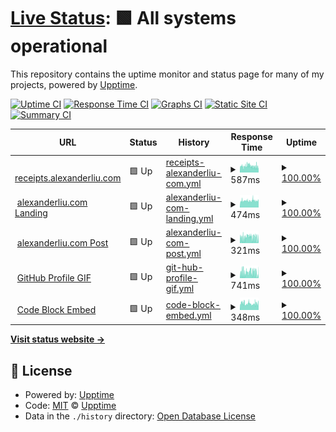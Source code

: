 # [Live Status](https://status.alexanderliu.com): <!--live status--> **🟩 All systems operational**

This repository contains the uptime monitor and status page for many of my projects, powered by [Upptime](https://github.com/upptime/upptime).

[![Uptime CI](https://github.com/alexanderl19/status/workflows/Uptime%20CI/badge.svg)](https://github.com/alexanderl19/status/actions?query=workflow%3A%22Uptime+CI%22)
[![Response Time CI](https://github.com/alexanderl19/status/workflows/Response%20Time%20CI/badge.svg)](https://github.com/alexanderl19/status/actions?query=workflow%3A%22Response+Time+CI%22)
[![Graphs CI](https://github.com/alexanderl19/status/workflows/Graphs%20CI/badge.svg)](https://github.com/alexanderl19/status/actions?query=workflow%3A%22Graphs+CI%22)
[![Static Site CI](https://github.com/alexanderl19/status/workflows/Static%20Site%20CI/badge.svg)](https://github.com/alexanderl19/status/actions?query=workflow%3A%22Static+Site+CI%22)
[![Summary CI](https://github.com/alexanderl19/status/workflows/Summary%20CI/badge.svg)](https://github.com/alexanderl19/status/actions?query=workflow%3A%22Summary+CI%22)

<!--start: status pages-->
<!-- This summary is generated by Upptime (https://github.com/upptime/upptime) -->
<!-- Do not edit this manually, your changes will be overwritten -->
<!-- prettier-ignore -->
| URL | Status | History | Response Time | Uptime |
| --- | ------ | ------- | ------------- | ------ |
| <img alt="" src="https://icons.duckduckgo.com/ip3/receipts.alexanderliu.com.ico" height="13"> [receipts.alexanderliu.com](https://receipts.alexanderliu.com/CGjE1JTKfPfqYjueoptkq) | 🟩 Up | [receipts-alexanderliu-com.yml](https://github.com/alexanderl19/status/commits/HEAD/history/receipts-alexanderliu-com.yml) | <details><summary><img alt="Response time graph" src="./graphs/receipts-alexanderliu-com/response-time-week.png" height="20"> 587ms</summary><br><a href="https://status.alexanderliu.com/history/receipts-alexanderliu-com"><img alt="Response time 1129" src="https://img.shields.io/endpoint?url=https%3A%2F%2Fraw.githubusercontent.com%2Falexanderl19%2Fstatus%2FHEAD%2Fapi%2Freceipts-alexanderliu-com%2Fresponse-time.json"></a><br><a href="https://status.alexanderliu.com/history/receipts-alexanderliu-com"><img alt="24-hour response time 529" src="https://img.shields.io/endpoint?url=https%3A%2F%2Fraw.githubusercontent.com%2Falexanderl19%2Fstatus%2FHEAD%2Fapi%2Freceipts-alexanderliu-com%2Fresponse-time-day.json"></a><br><a href="https://status.alexanderliu.com/history/receipts-alexanderliu-com"><img alt="7-day response time 587" src="https://img.shields.io/endpoint?url=https%3A%2F%2Fraw.githubusercontent.com%2Falexanderl19%2Fstatus%2FHEAD%2Fapi%2Freceipts-alexanderliu-com%2Fresponse-time-week.json"></a><br><a href="https://status.alexanderliu.com/history/receipts-alexanderliu-com"><img alt="30-day response time 603" src="https://img.shields.io/endpoint?url=https%3A%2F%2Fraw.githubusercontent.com%2Falexanderl19%2Fstatus%2FHEAD%2Fapi%2Freceipts-alexanderliu-com%2Fresponse-time-month.json"></a><br><a href="https://status.alexanderliu.com/history/receipts-alexanderliu-com"><img alt="1-year response time 1129" src="https://img.shields.io/endpoint?url=https%3A%2F%2Fraw.githubusercontent.com%2Falexanderl19%2Fstatus%2FHEAD%2Fapi%2Freceipts-alexanderliu-com%2Fresponse-time-year.json"></a></details> | <details><summary><a href="https://status.alexanderliu.com/history/receipts-alexanderliu-com">100.00%</a></summary><a href="https://status.alexanderliu.com/history/receipts-alexanderliu-com"><img alt="All-time uptime 99.98%" src="https://img.shields.io/endpoint?url=https%3A%2F%2Fraw.githubusercontent.com%2Falexanderl19%2Fstatus%2FHEAD%2Fapi%2Freceipts-alexanderliu-com%2Fuptime.json"></a><br><a href="https://status.alexanderliu.com/history/receipts-alexanderliu-com"><img alt="24-hour uptime 100.00%" src="https://img.shields.io/endpoint?url=https%3A%2F%2Fraw.githubusercontent.com%2Falexanderl19%2Fstatus%2FHEAD%2Fapi%2Freceipts-alexanderliu-com%2Fuptime-day.json"></a><br><a href="https://status.alexanderliu.com/history/receipts-alexanderliu-com"><img alt="7-day uptime 100.00%" src="https://img.shields.io/endpoint?url=https%3A%2F%2Fraw.githubusercontent.com%2Falexanderl19%2Fstatus%2FHEAD%2Fapi%2Freceipts-alexanderliu-com%2Fuptime-week.json"></a><br><a href="https://status.alexanderliu.com/history/receipts-alexanderliu-com"><img alt="30-day uptime 100.00%" src="https://img.shields.io/endpoint?url=https%3A%2F%2Fraw.githubusercontent.com%2Falexanderl19%2Fstatus%2FHEAD%2Fapi%2Freceipts-alexanderliu-com%2Fuptime-month.json"></a><br><a href="https://status.alexanderliu.com/history/receipts-alexanderliu-com"><img alt="1-year uptime 99.98%" src="https://img.shields.io/endpoint?url=https%3A%2F%2Fraw.githubusercontent.com%2Falexanderl19%2Fstatus%2FHEAD%2Fapi%2Freceipts-alexanderliu-com%2Fuptime-year.json"></a></details>
| <img alt="" src="https://icons.duckduckgo.com/ip3/alexanderliu.com.ico" height="13"> [alexanderliu.com Landing](https://alexanderliu.com) | 🟩 Up | [alexanderliu-com-landing.yml](https://github.com/alexanderl19/status/commits/HEAD/history/alexanderliu-com-landing.yml) | <details><summary><img alt="Response time graph" src="./graphs/alexanderliu-com-landing/response-time-week.png" height="20"> 474ms</summary><br><a href="https://status.alexanderliu.com/history/alexanderliu-com-landing"><img alt="Response time 534" src="https://img.shields.io/endpoint?url=https%3A%2F%2Fraw.githubusercontent.com%2Falexanderl19%2Fstatus%2FHEAD%2Fapi%2Falexanderliu-com-landing%2Fresponse-time.json"></a><br><a href="https://status.alexanderliu.com/history/alexanderliu-com-landing"><img alt="24-hour response time 441" src="https://img.shields.io/endpoint?url=https%3A%2F%2Fraw.githubusercontent.com%2Falexanderl19%2Fstatus%2FHEAD%2Fapi%2Falexanderliu-com-landing%2Fresponse-time-day.json"></a><br><a href="https://status.alexanderliu.com/history/alexanderliu-com-landing"><img alt="7-day response time 474" src="https://img.shields.io/endpoint?url=https%3A%2F%2Fraw.githubusercontent.com%2Falexanderl19%2Fstatus%2FHEAD%2Fapi%2Falexanderliu-com-landing%2Fresponse-time-week.json"></a><br><a href="https://status.alexanderliu.com/history/alexanderliu-com-landing"><img alt="30-day response time 474" src="https://img.shields.io/endpoint?url=https%3A%2F%2Fraw.githubusercontent.com%2Falexanderl19%2Fstatus%2FHEAD%2Fapi%2Falexanderliu-com-landing%2Fresponse-time-month.json"></a><br><a href="https://status.alexanderliu.com/history/alexanderliu-com-landing"><img alt="1-year response time 534" src="https://img.shields.io/endpoint?url=https%3A%2F%2Fraw.githubusercontent.com%2Falexanderl19%2Fstatus%2FHEAD%2Fapi%2Falexanderliu-com-landing%2Fresponse-time-year.json"></a></details> | <details><summary><a href="https://status.alexanderliu.com/history/alexanderliu-com-landing">100.00%</a></summary><a href="https://status.alexanderliu.com/history/alexanderliu-com-landing"><img alt="All-time uptime 100.00%" src="https://img.shields.io/endpoint?url=https%3A%2F%2Fraw.githubusercontent.com%2Falexanderl19%2Fstatus%2FHEAD%2Fapi%2Falexanderliu-com-landing%2Fuptime.json"></a><br><a href="https://status.alexanderliu.com/history/alexanderliu-com-landing"><img alt="24-hour uptime 100.00%" src="https://img.shields.io/endpoint?url=https%3A%2F%2Fraw.githubusercontent.com%2Falexanderl19%2Fstatus%2FHEAD%2Fapi%2Falexanderliu-com-landing%2Fuptime-day.json"></a><br><a href="https://status.alexanderliu.com/history/alexanderliu-com-landing"><img alt="7-day uptime 100.00%" src="https://img.shields.io/endpoint?url=https%3A%2F%2Fraw.githubusercontent.com%2Falexanderl19%2Fstatus%2FHEAD%2Fapi%2Falexanderliu-com-landing%2Fuptime-week.json"></a><br><a href="https://status.alexanderliu.com/history/alexanderliu-com-landing"><img alt="30-day uptime 100.00%" src="https://img.shields.io/endpoint?url=https%3A%2F%2Fraw.githubusercontent.com%2Falexanderl19%2Fstatus%2FHEAD%2Fapi%2Falexanderliu-com-landing%2Fuptime-month.json"></a><br><a href="https://status.alexanderliu.com/history/alexanderliu-com-landing"><img alt="1-year uptime 100.00%" src="https://img.shields.io/endpoint?url=https%3A%2F%2Fraw.githubusercontent.com%2Falexanderl19%2Fstatus%2FHEAD%2Fapi%2Falexanderliu-com-landing%2Fuptime-year.json"></a></details>
| <img alt="" src="https://icons.duckduckgo.com/ip3/alexanderliu.com.ico" height="13"> [alexanderliu.com Post](https://alexanderliu.com/post/anchoring-power-strips-at-duke-s-innovation-co-lab) | 🟩 Up | [alexanderliu-com-post.yml](https://github.com/alexanderl19/status/commits/HEAD/history/alexanderliu-com-post.yml) | <details><summary><img alt="Response time graph" src="./graphs/alexanderliu-com-post/response-time-week.png" height="20"> 321ms</summary><br><a href="https://status.alexanderliu.com/history/alexanderliu-com-post"><img alt="Response time 354" src="https://img.shields.io/endpoint?url=https%3A%2F%2Fraw.githubusercontent.com%2Falexanderl19%2Fstatus%2FHEAD%2Fapi%2Falexanderliu-com-post%2Fresponse-time.json"></a><br><a href="https://status.alexanderliu.com/history/alexanderliu-com-post"><img alt="24-hour response time 234" src="https://img.shields.io/endpoint?url=https%3A%2F%2Fraw.githubusercontent.com%2Falexanderl19%2Fstatus%2FHEAD%2Fapi%2Falexanderliu-com-post%2Fresponse-time-day.json"></a><br><a href="https://status.alexanderliu.com/history/alexanderliu-com-post"><img alt="7-day response time 321" src="https://img.shields.io/endpoint?url=https%3A%2F%2Fraw.githubusercontent.com%2Falexanderl19%2Fstatus%2FHEAD%2Fapi%2Falexanderliu-com-post%2Fresponse-time-week.json"></a><br><a href="https://status.alexanderliu.com/history/alexanderliu-com-post"><img alt="30-day response time 333" src="https://img.shields.io/endpoint?url=https%3A%2F%2Fraw.githubusercontent.com%2Falexanderl19%2Fstatus%2FHEAD%2Fapi%2Falexanderliu-com-post%2Fresponse-time-month.json"></a><br><a href="https://status.alexanderliu.com/history/alexanderliu-com-post"><img alt="1-year response time 354" src="https://img.shields.io/endpoint?url=https%3A%2F%2Fraw.githubusercontent.com%2Falexanderl19%2Fstatus%2FHEAD%2Fapi%2Falexanderliu-com-post%2Fresponse-time-year.json"></a></details> | <details><summary><a href="https://status.alexanderliu.com/history/alexanderliu-com-post">100.00%</a></summary><a href="https://status.alexanderliu.com/history/alexanderliu-com-post"><img alt="All-time uptime 100.00%" src="https://img.shields.io/endpoint?url=https%3A%2F%2Fraw.githubusercontent.com%2Falexanderl19%2Fstatus%2FHEAD%2Fapi%2Falexanderliu-com-post%2Fuptime.json"></a><br><a href="https://status.alexanderliu.com/history/alexanderliu-com-post"><img alt="24-hour uptime 100.00%" src="https://img.shields.io/endpoint?url=https%3A%2F%2Fraw.githubusercontent.com%2Falexanderl19%2Fstatus%2FHEAD%2Fapi%2Falexanderliu-com-post%2Fuptime-day.json"></a><br><a href="https://status.alexanderliu.com/history/alexanderliu-com-post"><img alt="7-day uptime 100.00%" src="https://img.shields.io/endpoint?url=https%3A%2F%2Fraw.githubusercontent.com%2Falexanderl19%2Fstatus%2FHEAD%2Fapi%2Falexanderliu-com-post%2Fuptime-week.json"></a><br><a href="https://status.alexanderliu.com/history/alexanderliu-com-post"><img alt="30-day uptime 100.00%" src="https://img.shields.io/endpoint?url=https%3A%2F%2Fraw.githubusercontent.com%2Falexanderl19%2Fstatus%2FHEAD%2Fapi%2Falexanderliu-com-post%2Fuptime-month.json"></a><br><a href="https://status.alexanderliu.com/history/alexanderliu-com-post"><img alt="1-year uptime 100.00%" src="https://img.shields.io/endpoint?url=https%3A%2F%2Fraw.githubusercontent.com%2Falexanderl19%2Fstatus%2FHEAD%2Fapi%2Falexanderliu-com-post%2Fuptime-year.json"></a></details>
| <img alt="" src="https://icons.duckduckgo.com/ip3/alexanderliu.com.ico" height="13"> [GitHub Profile GIF](https://alexanderliu.com/api/internal/github-profile/gif) | 🟩 Up | [git-hub-profile-gif.yml](https://github.com/alexanderl19/status/commits/HEAD/history/git-hub-profile-gif.yml) | <details><summary><img alt="Response time graph" src="./graphs/git-hub-profile-gif/response-time-week.png" height="20"> 741ms</summary><br><a href="https://status.alexanderliu.com/history/git-hub-profile-gif"><img alt="Response time 660" src="https://img.shields.io/endpoint?url=https%3A%2F%2Fraw.githubusercontent.com%2Falexanderl19%2Fstatus%2FHEAD%2Fapi%2Fgit-hub-profile-gif%2Fresponse-time.json"></a><br><a href="https://status.alexanderliu.com/history/git-hub-profile-gif"><img alt="24-hour response time 546" src="https://img.shields.io/endpoint?url=https%3A%2F%2Fraw.githubusercontent.com%2Falexanderl19%2Fstatus%2FHEAD%2Fapi%2Fgit-hub-profile-gif%2Fresponse-time-day.json"></a><br><a href="https://status.alexanderliu.com/history/git-hub-profile-gif"><img alt="7-day response time 741" src="https://img.shields.io/endpoint?url=https%3A%2F%2Fraw.githubusercontent.com%2Falexanderl19%2Fstatus%2FHEAD%2Fapi%2Fgit-hub-profile-gif%2Fresponse-time-week.json"></a><br><a href="https://status.alexanderliu.com/history/git-hub-profile-gif"><img alt="30-day response time 754" src="https://img.shields.io/endpoint?url=https%3A%2F%2Fraw.githubusercontent.com%2Falexanderl19%2Fstatus%2FHEAD%2Fapi%2Fgit-hub-profile-gif%2Fresponse-time-month.json"></a><br><a href="https://status.alexanderliu.com/history/git-hub-profile-gif"><img alt="1-year response time 660" src="https://img.shields.io/endpoint?url=https%3A%2F%2Fraw.githubusercontent.com%2Falexanderl19%2Fstatus%2FHEAD%2Fapi%2Fgit-hub-profile-gif%2Fresponse-time-year.json"></a></details> | <details><summary><a href="https://status.alexanderliu.com/history/git-hub-profile-gif">100.00%</a></summary><a href="https://status.alexanderliu.com/history/git-hub-profile-gif"><img alt="All-time uptime 99.53%" src="https://img.shields.io/endpoint?url=https%3A%2F%2Fraw.githubusercontent.com%2Falexanderl19%2Fstatus%2FHEAD%2Fapi%2Fgit-hub-profile-gif%2Fuptime.json"></a><br><a href="https://status.alexanderliu.com/history/git-hub-profile-gif"><img alt="24-hour uptime 100.00%" src="https://img.shields.io/endpoint?url=https%3A%2F%2Fraw.githubusercontent.com%2Falexanderl19%2Fstatus%2FHEAD%2Fapi%2Fgit-hub-profile-gif%2Fuptime-day.json"></a><br><a href="https://status.alexanderliu.com/history/git-hub-profile-gif"><img alt="7-day uptime 100.00%" src="https://img.shields.io/endpoint?url=https%3A%2F%2Fraw.githubusercontent.com%2Falexanderl19%2Fstatus%2FHEAD%2Fapi%2Fgit-hub-profile-gif%2Fuptime-week.json"></a><br><a href="https://status.alexanderliu.com/history/git-hub-profile-gif"><img alt="30-day uptime 98.18%" src="https://img.shields.io/endpoint?url=https%3A%2F%2Fraw.githubusercontent.com%2Falexanderl19%2Fstatus%2FHEAD%2Fapi%2Fgit-hub-profile-gif%2Fuptime-month.json"></a><br><a href="https://status.alexanderliu.com/history/git-hub-profile-gif"><img alt="1-year uptime 99.53%" src="https://img.shields.io/endpoint?url=https%3A%2F%2Fraw.githubusercontent.com%2Falexanderl19%2Fstatus%2FHEAD%2Fapi%2Fgit-hub-profile-gif%2Fuptime-year.json"></a></details>
| <img alt="" src="https://icons.duckduckgo.com/ip3/code-block-embed.alexanderliu.dev.ico" height="13"> [Code Block Embed](https://code-block-embed.alexanderliu.dev/embed?lines=0,1,11:2,3,4,5,6,7,8,9,10&code=https://raw.githubusercontent.com/alexanderl19/code-block-embed/main/src/app.html) | 🟩 Up | [code-block-embed.yml](https://github.com/alexanderl19/status/commits/HEAD/history/code-block-embed.yml) | <details><summary><img alt="Response time graph" src="./graphs/code-block-embed/response-time-week.png" height="20"> 348ms</summary><br><a href="https://status.alexanderliu.com/history/code-block-embed"><img alt="Response time 438" src="https://img.shields.io/endpoint?url=https%3A%2F%2Fraw.githubusercontent.com%2Falexanderl19%2Fstatus%2FHEAD%2Fapi%2Fcode-block-embed%2Fresponse-time.json"></a><br><a href="https://status.alexanderliu.com/history/code-block-embed"><img alt="24-hour response time 315" src="https://img.shields.io/endpoint?url=https%3A%2F%2Fraw.githubusercontent.com%2Falexanderl19%2Fstatus%2FHEAD%2Fapi%2Fcode-block-embed%2Fresponse-time-day.json"></a><br><a href="https://status.alexanderliu.com/history/code-block-embed"><img alt="7-day response time 348" src="https://img.shields.io/endpoint?url=https%3A%2F%2Fraw.githubusercontent.com%2Falexanderl19%2Fstatus%2FHEAD%2Fapi%2Fcode-block-embed%2Fresponse-time-week.json"></a><br><a href="https://status.alexanderliu.com/history/code-block-embed"><img alt="30-day response time 403" src="https://img.shields.io/endpoint?url=https%3A%2F%2Fraw.githubusercontent.com%2Falexanderl19%2Fstatus%2FHEAD%2Fapi%2Fcode-block-embed%2Fresponse-time-month.json"></a><br><a href="https://status.alexanderliu.com/history/code-block-embed"><img alt="1-year response time 438" src="https://img.shields.io/endpoint?url=https%3A%2F%2Fraw.githubusercontent.com%2Falexanderl19%2Fstatus%2FHEAD%2Fapi%2Fcode-block-embed%2Fresponse-time-year.json"></a></details> | <details><summary><a href="https://status.alexanderliu.com/history/code-block-embed">100.00%</a></summary><a href="https://status.alexanderliu.com/history/code-block-embed"><img alt="All-time uptime 100.00%" src="https://img.shields.io/endpoint?url=https%3A%2F%2Fraw.githubusercontent.com%2Falexanderl19%2Fstatus%2FHEAD%2Fapi%2Fcode-block-embed%2Fuptime.json"></a><br><a href="https://status.alexanderliu.com/history/code-block-embed"><img alt="24-hour uptime 100.00%" src="https://img.shields.io/endpoint?url=https%3A%2F%2Fraw.githubusercontent.com%2Falexanderl19%2Fstatus%2FHEAD%2Fapi%2Fcode-block-embed%2Fuptime-day.json"></a><br><a href="https://status.alexanderliu.com/history/code-block-embed"><img alt="7-day uptime 100.00%" src="https://img.shields.io/endpoint?url=https%3A%2F%2Fraw.githubusercontent.com%2Falexanderl19%2Fstatus%2FHEAD%2Fapi%2Fcode-block-embed%2Fuptime-week.json"></a><br><a href="https://status.alexanderliu.com/history/code-block-embed"><img alt="30-day uptime 100.00%" src="https://img.shields.io/endpoint?url=https%3A%2F%2Fraw.githubusercontent.com%2Falexanderl19%2Fstatus%2FHEAD%2Fapi%2Fcode-block-embed%2Fuptime-month.json"></a><br><a href="https://status.alexanderliu.com/history/code-block-embed"><img alt="1-year uptime 100.00%" src="https://img.shields.io/endpoint?url=https%3A%2F%2Fraw.githubusercontent.com%2Falexanderl19%2Fstatus%2FHEAD%2Fapi%2Fcode-block-embed%2Fuptime-year.json"></a></details>

<!--end: status pages-->

[**Visit status website →**](https://status.alexanderliu.com)

## 📄 License

- Powered by: [Upptime](https://github.com/upptime/upptime)
- Code: [MIT](./LICENSE) © [Upptime](https://upptime.js.org)
- Data in the `./history` directory: [Open Database License](https://opendatacommons.org/licenses/odbl/1-0/)
